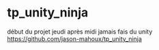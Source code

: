 # tp_unity_ninja
début du projet jeudi après midi
jamais fais du unity
https://github.com/jason-mahoux/tp_unity_ninja
